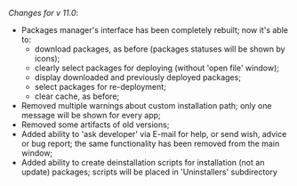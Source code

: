 _Changes for v 11.0_:
- Packages manager's interface has been completely rebuilt; now it's able to:
    - download packages, as before (packages statuses will be shown by icons);
    - clearly select packages for deploying (without 'open file' window);
    - display downloaded and previously deployed packages;
    - select packages for re-deployment;
    - clear cache, as before; 
- Removed multiple warnings about custom installation path; only one message will be shown for every app;
- Removed some artifacts of old versions;
- Added ability to 'ask developer' via E-mail for help, or send wish, advice or bug report; the same functionality has been removed from the main window;
- Added ability to create deinstallation scripts for installation (not an update) packages; scripts will be placed in 'Uninstallers' subdirectory

